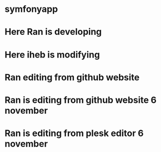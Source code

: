 # symfonyapp
# Here Ran is developing
# Here iheb is modifying
# Ran editing from github website
# Ran is editing from github website 6 november
# Ran is editing from plesk editor 6 november
